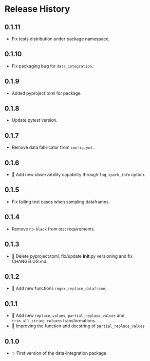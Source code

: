 # Release History

## 0.1.11
- Fix tests distribution under package namespace.

## 0.1.10
- Fix packaging bug for `data_integration`.

## 0.1.9
- Added pyproject.toml for package.

## 0.1.8
- Update pytest version.

## 0.1.7
- Remove data fabricator from `config.yml`.

## 0.1.6
- :gift: Add new observability capability through `log_spark_info` option.

## 0.1.5
- Fix failing test cases when sampling dataframes.

## 0.1.4
- Remove `nb-black` from test requirements.

## 0.1.3
- :bug: Delete pyproject.toml, fix/update __init__.py versioning and fix CHANGELOG.md

## 0.1.2
- :tada: Add new functions `regex_replace_dataframe`.

## 0.1.1
- :tada: Add new `replace_values`, `partial_replace_values` and `trim_all_string_columns` transformations.
- :tada: Improving the function and docstring of `partial_replace_values`

## 0.1.0
- :sparkles: First version of the data-integration package.
